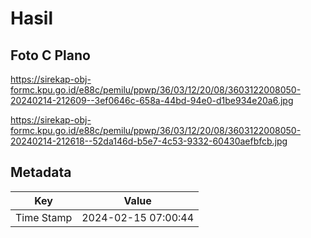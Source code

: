 # Hasil

## Foto C Plano

https://sirekap-obj-formc.kpu.go.id/e88c/pemilu/ppwp/36/03/12/20/08/3603122008050-20240214-212609--3ef0646c-658a-44bd-94e0-d1be934e20a6.jpg

https://sirekap-obj-formc.kpu.go.id/e88c/pemilu/ppwp/36/03/12/20/08/3603122008050-20240214-212618--52da146d-b5e7-4c53-9332-60430aefbfcb.jpg


## Metadata

| Key        | Value               |
| ---------- | ------------------- |
| Time Stamp | 2024-02-15 07:00:44 |




